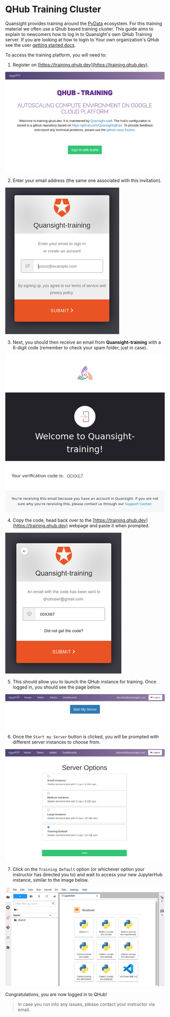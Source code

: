 # QHub Training Cluster

Quansight provides training around the [PyData](https://pydata.org/)
ecosystem. For this training material we often use a Qhub based
training cluster. This guide aims to explain to newcomers how to log
in to Quansight's own QHub Training server. If you are looking at how
to login to Your own organization's QHub see the user [getting started
docs](getting_started.md).

To access the training platform, you will need to:

1. Register on [https://training.qhub.dev](https://training.qhub.dev).

![Screenshot of the training platform](../images/training_gen_qhub_1.png)


2. Enter your email address (the same one associated with this invitation).

![Login screen using Auth0](../images/training_auth_screen_2.png)


3. Next, you should then receive an email from **Quansight-training** with a 6-digit code (remember to check your spam folder, just in case).

![Screenshot of email with the login code](../images/training_email_screen_3.png)


4. Copy the code, head back over to the [https://training.qhub.dev](https://training.qhub.dev) webpage and paste it when prompted.

![Screenshot showing the code to be pasted on QHub login webpage](../images/training_auth_screen_4.png)


5. This should allow you to launch the QHub instance for training. Once logged in, you should see the page below.

![Screenshot of initial QHub login page](../images/training_server_start_5.png)


6. Once the `Start my Server` button is clicked, you will be prompted with different server instances to choose from.

![Screenshot of initial QHub page once user logged in](../images/training_instances_6.png)


7. Click on the `Training Default` option (or whichever option your instructor has directed you to) and wait  to access your new JupyterHub instance, similar to the image below.

![QHub instance started and populated with many environments](../images/training_env_7.png)


Congratulations, you are now logged in to QHub!

> In case you run into any issues, please contact your instructor via email.
